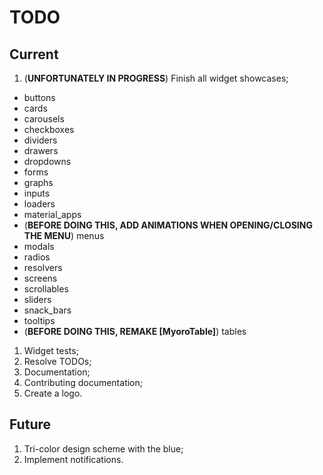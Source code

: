 # TODO

## Current

1. (**UNFORTUNATELY IN PROGRESS**) Finish all widget showcases;

- buttons
- cards
- carousels
- checkboxes
- dividers
- drawers
- dropdowns
- forms
- graphs
- inputs
- loaders
- material_apps
- (**BEFORE DOING THIS, ADD ANIMATIONS WHEN OPENING/CLOSING THE MENU**) menus
- modals
- radios
- resolvers
- screens
- scrollables
- sliders
- snack_bars
- tooltips
- (**BEFORE DOING THIS, REMAKE [MyoroTable]**) tables

1. Widget tests;
1. Resolve TODOs;
1. Documentation;
1. Contributing documentation;
1. Create a logo.

## Future

1. Tri-color design scheme with the blue;
1. Implement notifications.
